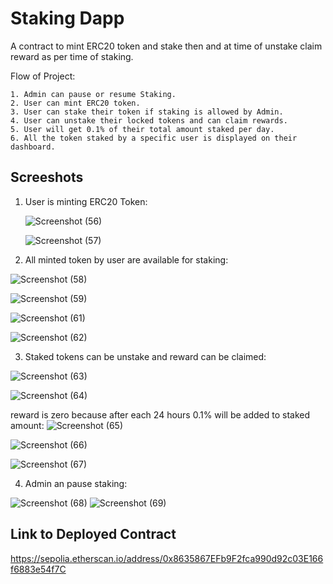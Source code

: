 # Staking Dapp

A contract to mint ERC20 token and stake then and at time of unstake claim reward as per time of staking.

Flow of Project:

```shell
1. Admin can pause or resume Staking.
2. User can mint ERC20 token.
3. User can stake their token if staking is allowed by Admin.
4. User can unstake their locked tokens and can claim rewards.
5. User will get 0.1% of their total amount staked per day.
6. All the token staked by a specific user is displayed on their dashboard. 
```

## Screeshots

1. User is minting ERC20 Token:

   ![Screenshot (56)](https://github.com/kanakjaiswal16/Land-Measurement-using-Blockchain/assets/102033829/eba2c928-4c0d-41da-9771-30df2f287bfc)
   
   ![Screenshot (57)](https://github.com/kanakjaiswal16/Land-Measurement-using-Blockchain/assets/102033829/7e23b727-dc80-4a77-a009-9b48fbbaa52f)

2. All minted token by user are available for staking:

 ![Screenshot (58)](https://github.com/kanakjaiswal16/Land-Measurement-using-Blockchain/assets/102033829/61c3ec41-ad0c-49ea-b177-54d409c4f6e1)
 
 ![Screenshot (59)](https://github.com/kanakjaiswal16/Land-Measurement-using-Blockchain/assets/102033829/820dd5fd-9e21-4578-aae8-193c01ec92cb)
 
 ![Screenshot (61)](https://github.com/kanakjaiswal16/Land-Measurement-using-Blockchain/assets/102033829/c53a44f5-791a-448d-8c7c-c0718a763681)
 
 ![Screenshot (62)](https://github.com/kanakjaiswal16/Land-Measurement-using-Blockchain/assets/102033829/2ff2b3bf-fb01-4d31-8d7c-d4e3d642f98a)


3. Staked tokens can be unstake and reward can be claimed:

  ![Screenshot (63)](https://github.com/kanakjaiswal16/Land-Measurement-using-Blockchain/assets/102033829/4f021492-0584-40ff-a533-394c9509300f)
  
  ![Screenshot (64)](https://github.com/kanakjaiswal16/Land-Measurement-using-Blockchain/assets/102033829/6ec0b6ed-1aea-45fd-b571-19d6002f7078)
  
  reward is zero because after each 24 hours 0.1% will be added to staked amount:
  ![Screenshot (65)](https://github.com/kanakjaiswal16/Land-Measurement-using-Blockchain/assets/102033829/d31e96c5-94aa-419c-b0b3-2ad1bd91080d)

  ![Screenshot (66)](https://github.com/kanakjaiswal16/Land-Measurement-using-Blockchain/assets/102033829/8a58a15b-0d68-481c-9f7b-09ff06ba2b2d)

  ![Screenshot (67)](https://github.com/kanakjaiswal16/Land-Measurement-using-Blockchain/assets/102033829/ae8278a6-96ca-4d00-8938-a9bed8c37489)
  
4. Admin an pause staking:  

  ![Screenshot (68)](https://github.com/kanakjaiswal16/Land-Measurement-using-Blockchain/assets/102033829/33ac0db9-63e4-404f-bc4e-805459bc34c8)
  ![Screenshot (69)](https://github.com/kanakjaiswal16/Land-Measurement-using-Blockchain/assets/102033829/eae851ed-efa2-4420-98c0-bdca28a3aa5b)

## Link to Deployed Contract
https://sepolia.etherscan.io/address/0x8635867EFb9F2fca990d92c03E166f6883e54f7C

  
   
